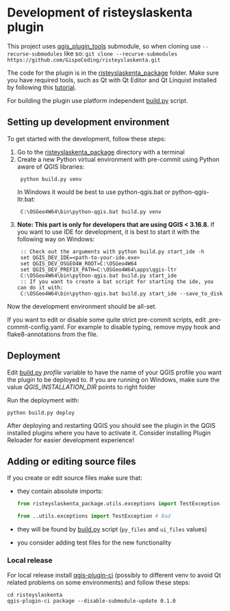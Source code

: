 Development of risteyslaskenta plugin
===========================

This project uses [qgis_plugin_tools](https://github.com/GispoCoding/qgis_plugin_tools) submodule,
so when cloning use `--recurse-submodules` like so:
`git clone --recurse-submodules https://github.com/GispoCoding/risteyslaskenta.git`



The code for the plugin is in the [risteyslaskenta_package](../risteyslaskenta) folder. Make sure you have required tools, such as
Qt with Qt Editor and Qt Linquist installed by following this
[tutorial](https://www.qgistutorials.com/en/docs/3/building_a_python_plugin.html#get-the-tools).

For building the plugin use platform independent [build.py](../risteyslaskenta/build.py) script.

## Setting up development environment

To get started with the development, follow these steps:

1. Go to the  [risteyslaskenta_package](../risteyslaskenta) directory with a terminal
1. Create a new Python virtual environment with pre-commit using Python aware of QGIS libraries:
   ```shell
    python build.py venv
    ```
   In Windows it would be best to use python-qgis.bat or python-qgis-ltr.bat:
   ```shell
    C:\OSGeo4W64\bin\python-qgis.bat build.py venv
   ```
1. **Note: This part is  only for developers that are using QGIS < 3.16.8.** If you want to use IDE for development, it is best to start it with the
   following way on Windows:
   ```shell
    :: Check out the arguments with python build.py start_ide -h
    set QGIS_DEV_IDE=<path-to-your-ide.exe>
    set QGIS_DEV_OSGEO4W_ROOT=C:\OSGeo4W64
    set QGIS_DEV_PREFIX_PATH=C:\OSGeo4W64\apps\qgis-ltr
    C:\OSGeo4W64\bin\python-qgis.bat build.py start_ide
    :: If you want to create a bat script for starting the ide, you can do it with:
    C:\OSGeo4W64\bin\python-qgis.bat build.py start_ide --save_to_disk
   ```

Now the development environment should be all-set.

If you want to edit or disable some quite strict pre-commit scripts, edit .pre-commit-config.yaml.
For example to disable typing, remove mypy hook and flake8-annotations from the file.


## Deployment

Edit [build.py](../risteyslaskenta_package/build.py) *profile* variable to have the name of your QGIS profile you want the plugin to be deployed to. If you are running on Windows, make sure the value *QGIS_INSTALLATION_DIR* points to right folder

Run the deployment with:

```shell script
python build.py deploy
```

After deploying and restarting QGIS you should see the plugin in the QGIS installed plugins where you have to activate
it. Consider installing Plugin Reloader for easier development experience!


## Adding or editing source files

If you create or edit source files make sure that:

* they contain absolute imports:
    ```python
    from risteyslaskenta_package.utils.exceptions import TestException # Good

    from ..utils.exceptions import TestException # Bad

    ```
* they will be found by [build.py](../risteyslaskenta_package/build.py) script (`py_files` and `ui_files` values)

* you consider adding test files for the new functionality


### Local release

For local release install [qgis-plugin-ci](https://github.com/opengisch/qgis-plugin-ci) (possibly to different venv
to avoid Qt related problems on some environments) and follow these steps:
```shell
cd risteyslaskenta
qgis-plugin-ci package --disable-submodule-update 0.1.0
```
